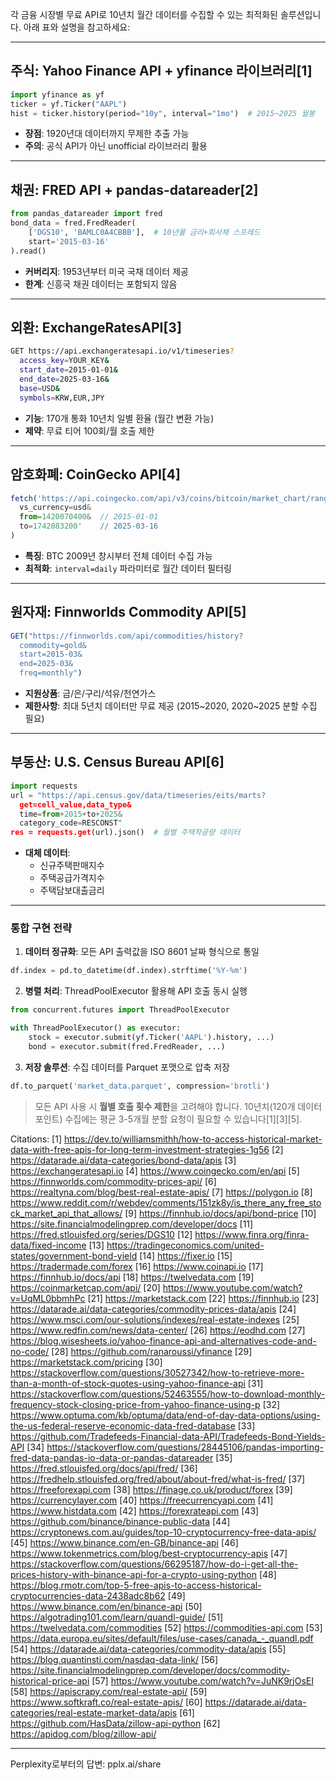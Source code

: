 각 금융 시장별 무료 API로 10년치 월간 데이터를 수집할 수 있는 최적화된 솔루션입니다. 아래 표와 설명을 참고하세요:

---

## **주식: Yahoo Finance API + yfinance 라이브러리**[1]
```python
import yfinance as yf
ticker = yf.Ticker("AAPL")
hist = ticker.history(period="10y", interval="1mo")  # 2015~2025 월봉
```
- **장점**: 1920년대 데이터까지 무제한 추출 가능
- **주의**: 공식 API가 아닌 unofficial 라이브러리 활용

---

## **채권: FRED API + pandas-datareader**[2]
```python
from pandas_datareader import fred
bond_data = fred.FredReader(
    ['DGS10', 'BAMLC0A4CBBB'],  # 10년물 금리+회사채 스프레드
    start='2015-03-16'
).read()
```
- **커버리지**: 1953년부터 미국 국채 데이터 제공
- **한계**: 신흥국 채권 데이터는 포함되지 않음

---

## **외환: ExchangeRatesAPI**[3]
```bash
GET https://api.exchangeratesapi.io/v1/timeseries?
  access_key=YOUR_KEY&
  start_date=2015-01-01&
  end_date=2025-03-16&
  base=USD&
  symbols=KRW,EUR,JPY
```
- **기능**: 170개 통화 10년치 일별 환율 (월간 변환 가능)
- **제약**: 무료 티어 100회/월 호출 제한

---

## **암호화폐: CoinGecko API**[4]
```javascript
fetch('https://api.coingecko.com/api/v3/coins/bitcoin/market_chart/range?
  vs_currency=usd&
  from=1420070400&  // 2015-01-01
  to=1742083200'    // 2025-03-16
)
```
- **특징**: BTC 2009년 창시부터 전체 데이터 수집 가능
- **최적화**: `interval=daily` 파라미터로 월간 데이터 필터링

---

## **원자재: Finnworlds Commodity API**[5]
```r
GET("https://finnworlds.com/api/commodities/history?
  commodity=gold&
  start=2015-03&
  end=2025-03&
  freq=monthly")
```
- **지원상품**: 금/은/구리/석유/천연가스
- **제한사항**: 최대 5년치 데이터만 무료 제공 (2015~2020, 2020~2025 분할 수집 필요)

---

## **부동산: U.S. Census Bureau API**[6]
```python
import requests
url = "https://api.census.gov/data/timeseries/eits/marts?
  get=cell_value,data_type&
  time=from+2015+to+2025&
  category_code=RESCONST"
res = requests.get(url).json()  # 월별 주택착공량 데이터
```
- **대체 데이터**: 
  - 신규주택판매지수
  - 주택공급가격지수
  - 주택담보대출금리

---

### **통합 구현 전략**
1. **데이터 정규화**: 모든 API 출력값을 ISO 8601 날짜 형식으로 통일
```python
df.index = pd.to_datetime(df.index).strftime('%Y-%m')
```

2. **병렬 처리**: ThreadPoolExecutor 활용해 API 호출 동시 실행
```python
from concurrent.futures import ThreadPoolExecutor

with ThreadPoolExecutor() as executor:
    stock = executor.submit(yf.Ticker('AAPL').history, ...)
    bond = executor.submit(fred.FredReader, ...)
```

3. **저장 솔루션**: 수집 데이터를 Parquet 포맷으로 압축 저장
```python
df.to_parquet('market_data.parquet', compression='brotli')
```

> 모든 API 사용 시 **월별 호출 횟수 제한**을 고려해야 합니다. 10년치(120개 데이터포인트) 수집에는 평균 3-5개월 분할 요청이 필요할 수 있습니다[1][3][5].

Citations:
[1] https://dev.to/williamsmithh/how-to-access-historical-market-data-with-free-apis-for-long-term-investment-strategies-1g56
[2] https://datarade.ai/data-categories/bond-data/apis
[3] https://exchangeratesapi.io
[4] https://www.coingecko.com/en/api
[5] https://finnworlds.com/commodity-prices-api/
[6] https://realtyna.com/blog/best-real-estate-apis/
[7] https://polygon.io
[8] https://www.reddit.com/r/webdev/comments/151zk8y/is_there_any_free_stock_market_api_that_allows/
[9] https://finnhub.io/docs/api/bond-price
[10] https://site.financialmodelingprep.com/developer/docs
[11] https://fred.stlouisfed.org/series/DGS10
[12] https://www.finra.org/finra-data/fixed-income
[13] https://tradingeconomics.com/united-states/government-bond-yield
[14] https://fixer.io
[15] https://tradermade.com/forex
[16] https://www.coinapi.io
[17] https://finnhub.io/docs/api
[18] https://twelvedata.com
[19] https://coinmarketcap.com/api/
[20] https://www.youtube.com/watch?v=UqML0bbmhPc
[21] https://marketstack.com
[22] https://finnhub.io
[23] https://datarade.ai/data-categories/commodity-prices-data/apis
[24] https://www.msci.com/our-solutions/indexes/real-estate-indexes
[25] https://www.redfin.com/news/data-center/
[26] https://eodhd.com
[27] https://blog.wisesheets.io/yahoo-finance-api-and-alternatives-code-and-no-code/
[28] https://github.com/ranaroussi/yfinance
[29] https://marketstack.com/pricing
[30] https://stackoverflow.com/questions/30527342/how-to-retrieve-more-than-a-month-of-stock-quotes-using-yahoo-finance-api
[31] https://stackoverflow.com/questions/52463555/how-to-download-monthly-frequency-stock-closing-price-from-yahoo-finance-using-p
[32] https://www.optuma.com/kb/optuma/data/end-of-day-data-options/using-the-us-federal-reserve-economic-data-fred-database
[33] https://github.com/Tradefeeds-Financial-data-API/Tradefeeds-Bond-Yields-API
[34] https://stackoverflow.com/questions/28445106/pandas-importing-fred-data-pandas-io-data-or-pandas-datareader
[35] https://fred.stlouisfed.org/docs/api/fred/
[36] https://fredhelp.stlouisfed.org/fred/about/about-fred/what-is-fred/
[37] https://freeforexapi.com
[38] https://finage.co.uk/product/forex
[39] https://currencylayer.com
[40] https://freecurrencyapi.com
[41] https://www.histdata.com
[42] https://forexrateapi.com
[43] https://github.com/binance/binance-public-data
[44] https://cryptonews.com.au/guides/top-10-cryptocurrency-free-data-apis/
[45] https://www.binance.com/en-GB/binance-api
[46] https://www.tokenmetrics.com/blog/best-cryptocurrency-apis
[47] https://stackoverflow.com/questions/66295187/how-do-i-get-all-the-prices-history-with-binance-api-for-a-crypto-using-python
[48] https://blog.rmotr.com/top-5-free-apis-to-access-historical-cryptocurrencies-data-2438adc8b62
[49] https://www.binance.com/en/binance-api
[50] https://algotrading101.com/learn/quandl-guide/
[51] https://twelvedata.com/commodities
[52] https://commodities-api.com
[53] https://data.europa.eu/sites/default/files/use-cases/canada_-_quandl.pdf
[54] https://datarade.ai/data-categories/commodity-data/apis
[55] https://blog.quantinsti.com/nasdaq-data-link/
[56] https://site.financialmodelingprep.com/developer/docs/commodity-historical-price-api
[57] https://www.youtube.com/watch?v=JuNK9rjOsEI
[58] https://apiscrapy.com/real-estate-api/
[59] https://www.softkraft.co/real-estate-apis/
[60] https://datarade.ai/data-categories/real-estate-market-data/apis
[61] https://github.com/HasData/zillow-api-python
[62] https://apidog.com/blog/zillow-api/

---
Perplexity로부터의 답변: pplx.ai/share